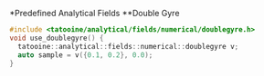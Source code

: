 *Predefined Analytical Fields
**Double Gyre
``` c++
#include <tatooine/analytical/fields/numerical/doublegyre.h>
void use_doublegyre() {
  tatooine::analytical::fields::numerical::doublegyre v;
  auto sample = v({0.1, 0.2}, 0.0);
}
```
